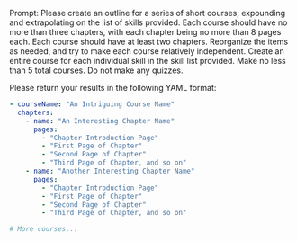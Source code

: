 Prompt: Please create an outline for a series of short courses, expounding and extrapolating on the list of skills provided. Each course should have no more than three chapters, with each chapter being no more than 8 pages each. Each course should have at least two chapters. Reorganize the items as needed, and try to make each course relatively independent. Create an entire course for each individual skill in the skill list provided. Make no less than 5 total courses. Do not make any quizzes.

Please return your results in the following YAML format:

```yaml
- courseName: "An Intriguing Course Name"
  chapters:
    - name: "An Interesting Chapter Name"
      pages:
        - "Chapter Introduction Page"
        - "First Page of Chapter"
        - "Second Page of Chapter"
        - "Third Page of Chapter, and so on"
    - name: "Another Interesting Chapter Name"
      pages:
        - "Chapter Introduction Page"
        - "First Page of Chapter"
        - "Second Page of Chapter"
        - "Third Page of Chapter, and so on"

# More courses...
```